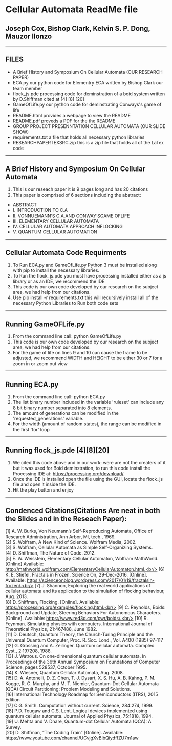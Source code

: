 # Cellular Automata ReadMe file
## Joseph Cox, Bishop Clark, Kelvin S. P. Dong, Mauzor Ilonzo 

---

## FILES
- A Brief History and Symposium On Cellular Automata (OUR RESEARCH PAPER)
- ECA.py our python code for Elementry ECA written by Bishop Clark our team member
- flock_js.pde processing code for deminstration of a boid system written by D.Shiffman cited at [4] [8] [20]
- GameOfLife.py our python code for deminstrating Conways's game of life
- README.html provides a webpage to view the README
- README.pdf proveds a PDF for the the README
- GROUP PROJECT PRESENNTATION CELLULAR AUTOMATA (OUR SLIDE SHOW)
- requirements.txt a file that holds all necessary python libraries
- RESEARCHPAPERTEXSRC.zip this is a zip file that holds all of the LaTex code

---

## A Brief History and Symposium On Cellular Automata 
1. This is our reseach paper it is 9 pages long and has 20 citations 
2. This paper is comprised of 6 sections including the abstract:
- ABSTRACT
- I. INTRODUCTION TO C.A
- II. VONNUEMANN’S C.A.AND CONWAY’SGAME OFLIFE
- III.  ELEMENTARY CELLULAR AUTOMATA
- IV.  CELLULAR AUTOMATA APPROACH INFLOCKING
- V.  QUANTUM CELLULAR AUTOMATION

---

## Cellular Automata Code Requirments 
1. To Run ECA.py and GameOfLife.py Python 3 must be installed along with pip to install the necessary libraries.
2.  To Run the flock_js.pde you must have processing installed either as a js library or as an IDE, we recommend the IDE
3. This code is our own code developed by our research on the subject area, we had help from our citations. 
4. Use pip install -r requirements.txt this will recursively install all of the necessary Python Libraries to Run both code sets 


---
## Running GameOFLife.py 
1. From the command line call: python GameOfLife.py 
2. This code is our own code developed by our research on the subject area, we had help from our citations. 
3. For the game of life on lines 9 and 10 can cause the frame to be adjusted, we recommend WIDTH and HEIGHT to be either 30 or 7 for a zoom in or zoom out view

---
## Running ECA.py
1. From the command line call: python ECA.py
2. The list binary number included in the variable 'ruleset' can include any 8 bit binary number separated into 8 elements.
3. The amount of generations can be modified in the 'requested_generations' variable.
4. For the width (amount of random states), the range can be modified in the first 'for' loop

---

## Running flock_js.pde [4][8][20]
1. We cited this code above and in our work: were are not the creaters of it but it was used for Boid deminstration, to run this code install the Processing IDE at: https://processing.org/download/
2. Once the IDE is installed open the file using the GUI, locate the flock_js file and open it inside the IDE.
3. Hit the play button and enjoy

---
## Condenced Citations(Citations Are neat in both the Slides and in the Reseach Paper):
[1] A. W. Burks, Von Neumann’s Self-Reproducing Automata, Office of
Research Administration, Ann Arbor, MI, tech., 1969.<br/>
[2] S. Wolfram, A New Kind of Science. Wolfram Media, 2002.<br/>
[3] S. Wolfram, Cellular Automata as Simple Self-Organizing Systems.<br/>
[4] D. Shiffman, The Nature of Code. 2012.<br/>
[5] E. W. Weisstein, Elementary Cellular Automaton,
Wolfram MathWorld.[Online].Available:
http://mathworld.wolfram.com/ElementaryCellularAutomaton.html.<br/>
[6] K. E. Stiefel, Fractals in Frozen, Science On, 29-Dec-2016. [Online].
Available: https://scienceonblog.wordpress.com/2017/01/19/fractalsin-frozen/.<br/>
[7] J. Shannon, Exploring the real world applications of cellular automata
and its application to the simulation of flocking behaviour, Aug. 2013.<br/>
[8] D. Shiffman, Flocking. [Online]. Available:
https://processing.org/examples/flocking.html.<br/>
[9] C. Reynolds, Boids: Background and Update, Steering
Behaviors For Autonomous Characters. [Online]. Available:
https://www.red3d.com/cwr/boids/.<br/>
[10] R. Feynman. Simulating physics with computers. International Journal
of Theoretical Physics, 21:467488, June 1982.<br/>
[11] D. Deutsch, Quantum Theory, the Church-Turing Principle and the
Universal Quantum Computer, Proc. R. Soc. Lond., Vol. A400 (1985)
97-117<br/>
[12] G. Grossing and A. Zeilinger. Quantum cellular automata. Complex
Syst., 2:197208, 1988.<br/>
[13] J. Watrous. On one-dimensional quantum cellular automata. In Proceedings
of the 36th Annual Symposium on Foundations of Computer
Science, pages 528537, October 1995.<br/>
[14] K. Wiesner, Quantum Cellular Automata, Aug. 2008.<br/>
[15] D. A. Antonelli, D. Z. Chen, T. J. Dysart, X. S. Hu, A. B. Kahng,
P. M. Kogge, R. C. Murphy, and M. T. Niemier, Quantum-Dot
Cellular Automata (QCA) Circuit Partitioning: Problem Modeling and
Solutions.<br/>
[16] International Technology Roadmap for Semiconductors (ITRS), 2015
Edition<br/>
[17] C.G. Smith. Computation without current. Science, 284:274, 1999.<br/>
[18] P.D. Tougaw and C.S. Lent. Logical devices implemented using
quantum cellular automata. Journal of Applied Physics, 75:1818, 1994.<br/>
[19] U. Mehta and V. Dhare, Quantum-dot Cellular Automata (QCA): A
Survey.<br/>
[20] D. Shiffman, ”The Coding Train” [Online]. Available:
https://www.youtube.com/channel/UCvjgXvBlbQiydffZU7m1aw<br/>